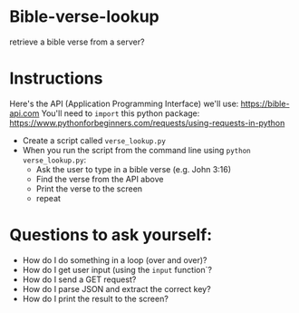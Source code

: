 # Bible-verse-lookup
retrieve a bible verse from a server?


# Instructions
Here's the API (Application Programming Interface) we'll use: https://bible-api.com
You'll need to `import` this python package: https://www.pythonforbeginners.com/requests/using-requests-in-python

- Create a script called `verse_lookup.py`
- When you run the script from the command line using `python verse_lookup.py`:
  - Ask the user to type in a bible verse (e.g. John 3:16)
  - Find the verse from the API above
  - Print the verse to the screen
  - repeat

# Questions to ask yourself:
- How do I do something in a loop (over and over)?
- How do I get user input (using the `input` function`?
- How do I send a GET request?
- How do I parse JSON and extract the correct key?
- How do I print the result to the screen?
